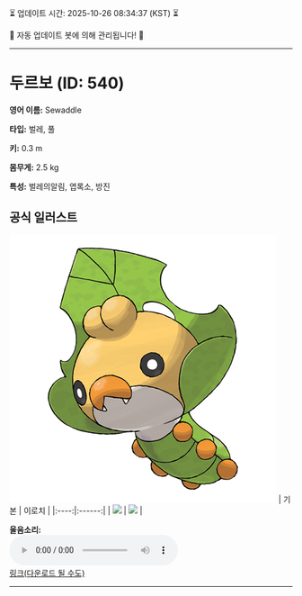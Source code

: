 
⏳ 업데이트 시간: 2025-10-26 08:34:37 (KST) ⏳

🤖 자동 업데이트 봇에 의해 관리됩니다! 🤖

---

# 두르보 (ID: 540)
**영어 이름:** Sewaddle

**타입:** 벌레, 풀

**키:** 0.3 m

**몸무게:** 2.5 kg

**특성:** 벌레의알림, 엽록소, 방진

## 공식 일러스트
![](https://raw.githubusercontent.com/PokeAPI/sprites/master/sprites/pokemon/other/official-artwork/540.png)
| 기본 | 이로치 |
|:----:|:------:|
| <img src="http://play.pokemonshowdown.com/sprites/ani/sewaddle.gif" width="200"> | <img src="http://play.pokemonshowdown.com/sprites/ani-shiny/sewaddle.gif" width="200"> |

**울음소리:**<br><audio controls src="https://raw.githubusercontent.com/PokeAPI/cries/main/cries/pokemon/latest/540.ogg"></audio><br> [링크(다운로드 될 수도)](https://raw.githubusercontent.com/PokeAPI/cries/main/cries/pokemon/latest/540.ogg)


---
